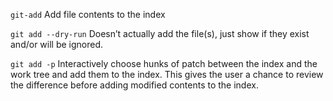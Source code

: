 `git-add` 
 Add file contents to the index
 
 `git add --dry-run`
      Doesn’t actually add the file(s), just show if they exist and/or will be ignored.
      
  `git add -p`
      Interactively choose hunks of patch between the index and the work tree and add them to the index. This gives the user a 		chance to review the difference before adding modified contents to the index.
